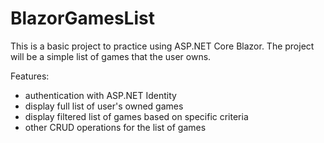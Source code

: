 # BlazorGamesList

This is a basic project to practice using ASP.NET Core Blazor. The project will be a simple list of games that the user owns.

Features:
- authentication with ASP.NET Identity
- display full list of user's owned games
- display filtered list of games based on specific criteria
- other CRUD operations for the list of games
